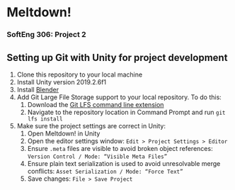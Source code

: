 # Meltdown!
### SoftEng 306: Project 2
## Setting up Git with Unity for project development
1. Clone this repository to your local machine
2. Install Unity version 2019.2.6f1
3. Install [Blender](https://www.blender.org/download/)
4. Add Git Large File Storage support to your local repository. To do this:
    1. Download the [Git LFS command line extension](https://github.com/git-lfs/git-lfs/releases/download/v2.8.0/git-lfs-windows-v2.8.0.exe)
    2. Navigate to the repository location in Command Prompt and run `git lfs install`
5. Make sure the project settings are correct in Unity:
    1. Open Meltdown! in Unity
    2. Open the editor settings window: `Edit > Project Settings > Editor`
    3. Ensure `.meta` files are visible to avoid broken object references: `Version Control / Mode: “Visible Meta Files”`
    4. Ensure plain text serialization is used to avoid unresolvable merge conflicts: `Asset Serialization / Mode: “Force Text”`
    5. Save changes: `File > Save Project`
